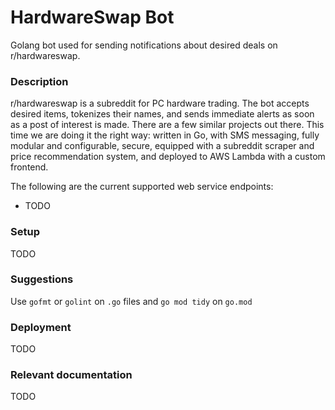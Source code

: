 # HardwareSwap Bot

Golang bot used for sending notifications about desired deals on r/hardwareswap.

### Description

r/hardwareswap is a subreddit for PC hardware trading. The bot accepts desired items, tokenizes their names, and sends immediate alerts as soon as a post of interest is made. There are a few similar projects out there. This time we are doing it the right way: written in Go, with SMS messaging, fully modular and configurable, secure, equipped with a subreddit scraper and price recommendation system, and deployed to AWS Lambda with a custom frontend. 

The following are the current supported web service endpoints:
- TODO

### Setup
TODO

### Suggestions
Use `gofmt` or `golint` on `.go` files and `go mod tidy` on `go.mod`

### Deployment
TODO

### Relevant documentation
TODO
